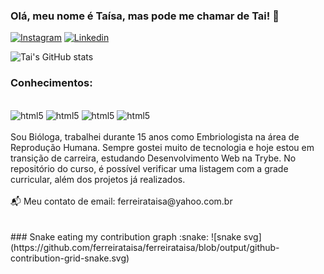 ### Olá, meu nome é Taísa, mas pode me chamar de Tai! 🙂

[![Instagram](https://img.shields.io/badge/Instagram-E4405F?style=for-the-badge&logo=instagram&logoColor=white)](https://www.instagram.com/ferreirataisa)
[![Linkedin](https://img.shields.io/badge/LinkedIn-0077B5?style=for-the-badge&logo=linkedin&logoColor=white)](https://www.linkedin.com/in/taisaferreira)

![Tai's GitHub stats](https://github-readme-stats.vercel.app/api?username=ferreirataisa&show_icons=true&theme=dracula) 
### Conhecimentos:
<div style="display: inline_block"><br/>
<image alineg=center alt="html5" src="https://img.shields.io/badge/HTML5-E34F26?style=for-the-badge&logo=html5&logoColor=white" />
<image alineg=center alt="html5" src="https://img.shields.io/badge/CSS-239120?&style=for-the-badge&logo=css3&logoColor=white" />
<image alineg=center alt="html5" src="https://img.shields.io/badge/JavaScript-F7DF1E?style=for-the-badge&logo=javascript&logoColor=black" />
<image alineg=center alt="html5" src="https://img.shields.io/badge/React-20232A?style=for-the-badge&logo=react&logoColor=61DAFB" />
</div> 
<br/>
Sou Bióloga, trabalhei durante 15 anos como Embriologista na área de Reprodução Humana. Sempre gostei muito de tecnologia e hoje estou em transição de carreira, estudando Desenvolvimento Web na Trybe. No repositório do curso, é possível verificar uma listagem com a grade curricular, além dos projetos já realizados.
<br/>
<br/> 
📬 Meu contato de email: ferreirataisa@yahoo.com.br
<br/>
<br/>
<br/> 
### Snake eating my contribution graph :snake:
![snake svg](https://github.com/ferreirataisa/ferreirataisa/blob/output/github-contribution-grid-snake.svg) 
